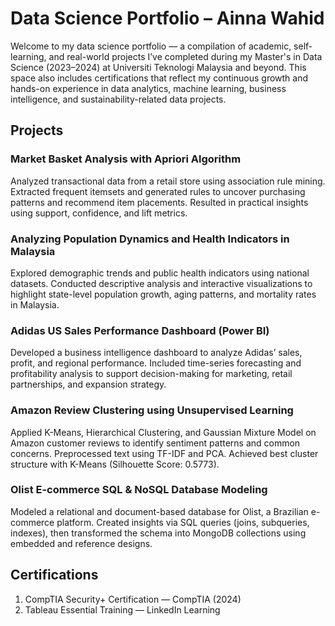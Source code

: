 # Data Science Portfolio – Ainna Wahid
Welcome to my data science portfolio — a compilation of academic, self-learning, and real-world projects I’ve completed during my Master's in Data Science (2023–2024) at Universiti Teknologi Malaysia and beyond. This space also includes certifications that reflect my continuous growth and hands-on experience in data analytics, machine learning, business intelligence, and sustainability-related data projects.

## Projects
### Market Basket Analysis with Apriori Algorithm
Analyzed transactional data from a retail store using association rule mining. Extracted frequent itemsets and generated rules to uncover purchasing patterns and recommend item placements. Resulted in practical insights using support, confidence, and lift metrics.

### Analyzing Population Dynamics and Health Indicators in Malaysia
Explored demographic trends and public health indicators using national datasets. Conducted descriptive analysis and interactive visualizations to highlight state-level population growth, aging patterns, and mortality rates in Malaysia.

### Adidas US Sales Performance Dashboard (Power BI)
Developed a business intelligence dashboard to analyze Adidas’ sales, profit, and regional performance. Included time-series forecasting and profitability analysis to support decision-making for marketing, retail partnerships, and expansion strategy.

### Amazon Review Clustering using Unsupervised Learning
Applied K-Means, Hierarchical Clustering, and Gaussian Mixture Model on Amazon customer reviews to identify sentiment patterns and common concerns. Preprocessed text using TF-IDF and PCA. Achieved best cluster structure with K-Means (Silhouette Score: 0.5773).

### Olist E-commerce SQL & NoSQL Database Modeling
Modeled a relational and document-based database for Olist, a Brazilian e-commerce platform. Created insights via SQL queries (joins, subqueries, indexes), then transformed the schema into MongoDB collections using embedded and reference designs.

## Certifications
1. CompTIA Security+ Certification — CompTIA (2024)
2. Tableau Essential Training — LinkedIn Learning
